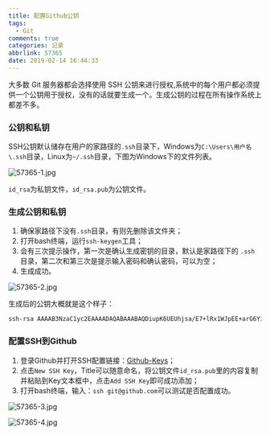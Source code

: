 ```yaml
---
title: 配置Github公钥
tags:
  - Git
comments: true
categories: 记录
abbrlink: 57365
date: 2019-02-14 16:44:33
---
```


大多数 Git 服务器都会选择使用 SSH 公钥来进行授权,系统中的每个用户都必须提供一个公钥用于授权，没有的话就要生成一个。生成公钥的过程在所有操作系统上都差不多。

<!--more-->

### 公钥和私钥

SSH公钥默认储存在用户的家路径的`.ssh`目录下，Windows为`C:\Users\用户名\.ssh`目录，Linux为`~/.ssh`目录，下图为Windows下的文件列表。

![57365-1.jpg](https://i.loli.net/2020/02/19/FeAJUcwgIEmNZaK.jpg)

`id_rsa`为私钥文件，`id_rsa.pub`为公钥文件。

### 生成公钥和私钥

1. 确保家路径下没有`.ssh`目录，有则先删除该文件夹；
2. 打开bash终端，运行`ssh-keygen`工具；
3. 会有三次提示操作，第一次是确认生成密钥的目录，默认是家路径下的 `.ssh`目录，第二次和第三次是提示输入密码和确认密码，可以为空；
4. 生成成功。

![57365-2.jpg](https://i.loli.net/2020/02/19/3G9geqJkfaWmIMA.jpg)

生成后的公钥大概就是这个样子：

```markdown
ssh-rsa AAAAB3NzaC1yc2EAAAADAQABAAABAQDiupK6UEUhjsa/E7+lRx1WJpEE+arG6YiWJ5cdFCyHuXq3X+2anW7C68X6Wn41eivFmEcD4fXP8/ZM5x40spFfXsvE3qAAAZUxF9HDM0gj9zojaz9P1QtF1dqZKTiBszi9c0kPgb3iR24h6H+NzmX06dVp4PPv6Zlci7TEAf9gsFot1reEtT0Bp+jVivEutvz231A3pZcUBuYkGCXdfvw7gbT5NPFlVm8l+kY8xBbJ6sMXKWDO06Kx/aEpUbDHPsxlD4Vmu0A6NSjtxATjG9xEeaNHct2Ry6jpOWE28xIYYtS3b5FAx4k4XEULYWIMMersdwHA768LGnWibh9W9IUJ Glieen@Firefly
```

### 配置SSH到Github

1. 登录Github并打开SSH配置链接：[Github-Keys](https://github.com/settings/keys)；
2. 点击`New SSH Key`，Title可以随意命名，将公钥文件`id_rsa.pub`里的内容复制并粘贴到Key文本框中，点击`Add SSH Key`即可成功添加；
3. 打开bash终端，输入：`ssh git@github.com`可以测试是否配置成功。

![57365-3.jpg](https://i.loli.net/2020/02/19/cJbe6UEwNxhoFsj.jpg)

![57365-4.jpg](https://i.loli.net/2020/02/19/cuYipBlCsr4vPTU.jpg)

